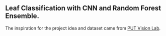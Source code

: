 ## Leaf Classification with CNN and Random Forest Ensemble.

The inspiration for the project idea and dataset came from [PUT Vision Lab](https://github.com/PUTvision/WDPOProject/tree/v2023fbclid=IwAR0sf5s2HThpwEizT8nSRvGK55OU4nRmtPnd7vs46LFmc6yeXXMa-wp2MCc).

